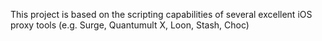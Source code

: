 This project is based on the scripting capabilities of several excellent iOS proxy tools (e.g. Surge, Quantumult X, Loon, Stash, Choc)
